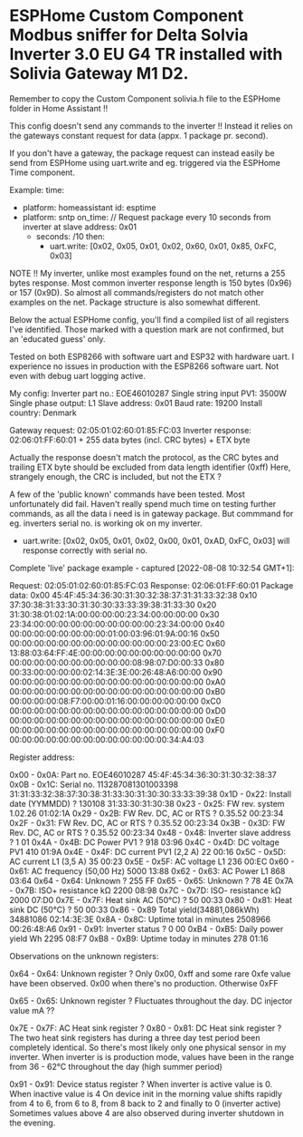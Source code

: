 
#          ESPHome Custom Component Modbus sniffer for Delta Solvia Inverter 3.0 EU G4 TR installed with Solivia Gateway M1 D2.

Remember to copy the Custom Component solivia.h file to the ESPHome folder in
Home Assistant !!

This config doesn't send any commands to the inverter !!
Instead it relies on the gateways constant request for data (appx. 1 package pr. second).

If you don't have a gateway, the package request can instead easily be send from
ESPHome using uart.write and eg. triggered via the ESPHome Time component.

Example:
time:
  - platform: homeassistant
    id: esptime
  - platform: sntp
    on_time:
       // Request package every 10 seconds from inverter at slave address: 0x01
      - seconds: /10
        then:
          - uart.write: [0x02, 0x05, 0x01, 0x02, 0x60, 0x01, 0x85, 0xFC, 0x03]

NOTE !!
My inverter, unlike most examples found on the net, returns a 255 bytes
response. Most common inverter response length is 150 bytes (0x96) or 157 (0x9D).
So almost all commands/registers do not match other examples on the net.
Package structure is also somewhat different.

Below the actual ESPHome config, you'll find a compiled list of all registers
I've identified. Those marked with a question mark are not confirmed,
but an 'educated guess' only.

Tested on both ESP8266 with software uart and ESP32 with hardware uart.
I experience no issues in production with the ESP8266 software uart.
Not even with debug uart logging active.

My config:
Inverter part no.: EOE46010287
Single string input PV1: 3500W
Single phase output: L1
Slave address: 0x01
Baud rate: 19200
Install country: Denmark

Gateway request: 02:05:01:02:60:01:85:FC:03
Inverter response: 02:06:01:FF:60:01 + 255 data bytes (incl. CRC bytes) + ETX byte

Actually the response doesn't match the protocol, as the CRC bytes and trailing
ETX byte should be excluded from data length identifier (0xff)
Here, strangely enough, the CRC is included, but not the ETX ?

A few of the 'public known' commands have been tested. Most unfortunately did fail.
Haven't really spend much time on testing further commands, as all the data
i need is in gateway package.
But commmand for eg. inverters serial no. is working ok on my inverter.
- uart.write: [0x02, 0x05, 0x01, 0x02, 0x00, 0x01, 0xAD, 0xFC, 0x03] will response
 correctly with serial no.

Complete 'live' package example - captured [2022-08-08 10:32:54 GMT+1]:

Request:  02:05:01:02:60:01:85:FC:03
Response: 02:06:01:FF:60:01
Package data:
0x00   45:4F:45:34:36:30:31:30:32:38:37:31:31:33:32:38
0x10   37:30:38:31:33:30:31:30:30:33:33:39:38:31:33:30
0x20   31:30:38:01:02:1A:00:00:00:00:23:34:00:00:00:00
0x30   23:34:00:00:00:00:00:00:00:00:00:00:23:34:00:00
0x40   00:00:00:00:00:00:00:00:01:00:03:96:01:9A:00:16
0x50   00:00:00:00:00:00:00:00:00:00:00:00:00:23:00:EC
0x60   13:88:03:64:FF:4E:00:00:00:00:00:00:00:00:00:00
0x70   00:00:00:00:00:00:00:00:00:00:08:98:07:D0:00:33
0x80   00:33:00:00:00:00:02:14:3E:3E:00:26:48:A6:00:00
0x90   00:00:00:00:00:00:00:00:00:00:00:00:00:00:00:00
0xA0   00:00:00:00:00:00:00:00:00:00:00:00:00:00:00:00
0xB0   00:00:00:00:08:F7:00:00:01:16:00:00:00:00:00:00
0xC0   00:00:00:00:00:00:00:00:00:00:00:00:00:00:00:00
0xD0   00:00:00:00:00:00:00:00:00:00:00:00:00:00:00:00
0xE0   00:00:00:00:00:00:00:00:00:00:00:00:00:00:00:00
0xF0   00:00:00:00:00:00:00:00:00:00:00:00:00:34:A4:03

Register address:

0x00 - 0x0A:	Part no.                  EOE46010287           45:4F:45:34:36:30:31:30:32:38:37
0x0B - 0x1C:	Serial no.                113287081301003398    31:31:33:32:38:37:30:38:31:33:30:31:30:30:33:33:39:38
0x1D - 0x22:  Install date (YYMMDD) ?   130108                31:33:30:31:30:38
0x23 - 0x25:  FW rev. system            1.02.26               01:02:1A
0x29 - 0x2B:  FW Rev. DC, AC or RTS ?   0.35.52               00:23:34
0x2F - 0x31:  FW Rev. DC, AC or RTS ?   0.35.52               00:23:34
0x3B - 0x3D:  FW Rev. DC, AC or RTS ?   0.35.52               00:23:34
0x48 - 0x48:  Inverter slave address ?  1                     01
0x4A - 0x4B:  DC Power PV1 ?            918                   03:96
0x4C - 0x4D:  DC voltage PV1            410                   01:9A
0x4E - 0x4F:  DC current PV1 (2,2 A)    22                    00:16
0x5C - 0x5D:  AC current L1 (3,5 A)     35                    00:23
0x5E - 0x5F:  AC voltage L1             236                   00:EC
0x60 - 0x61:  AC frequency (50,00 Hz)   5000                  13:88
0x62 - 0x63:  AC Power L1               868                   03:64
0x64 - 0x64:  Unknown ?                 255                   FF
0x65 - 0x65:  Unknown ?                 78                    4E
0x7A - 0x7B:  ISO+ resistance kΩ        2200                  08:98
0x7C - 0x7D:  ISO- resistance kΩ        2000                  07:D0
0x7E - 0x7F:  Heat sink AC (50°C) ?     50                    00:33
0x80 - 0x81:  Heat sink DC (50°C) ?     50                    00:33
0x86 - 0x89   Total yield(34881,086kWh) 34881086              02:14:3E:3E
0x8A - 0x8C:  Uptime total in minutes   2508966               00:26:48:A6
0x91 - 0x91:  Inverter status ?         0                     00
0xB4 - 0xB5:  Daily power yield Wh      2295                  08:F7
0xB8 - 0xB9:  Uptime today in minutes   278                   01:16

Observations on the unknown registers:

0x64 - 0x64: Unknown register ?
Only 0x00, 0xff and some rare 0xfe value have been observed. 0x00 when there's no production. Otherwise 0xFF

0x65 - 0x65: Unknown register ?
Fluctuates throughout the day. DC injector value mA ??

0x7E - 0x7F: AC Heat sink register ?
0x80 - 0x81: DC Heat sink register ?
The two heat sink registers has during a three day test period been completely identical.
So there's most likely only one physical sensor in my inverter.
When inverter is is production mode, values have been in the range from 36 - 62°C throughout the day (high summer period)

0x91 - 0x91: Device status register ?
When inverter is active value is 0. When inactive value is 4
On device init in the morning value shifts rapidly from 4 to 6, from 6 to 8, from 8 back to 2 and finally to 0 (inverter active)
Sometimes values above 4 are also observed during inverter shutdown in the evening.
